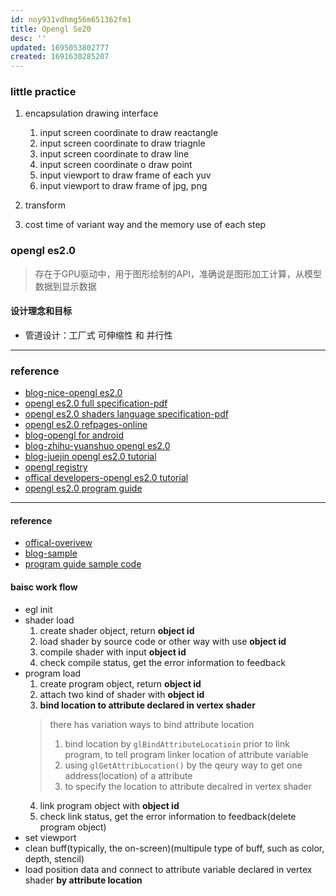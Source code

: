 ```yaml
---
id: noy931vdhmg56m651362fm1
title: Opengl Se20
desc: ''
updated: 1695053802777
created: 1691630285207
---
```

### little practice
1. encapsulation drawing interface
   1. input screen coordinate to draw reactangle
   2. input screen coordinate to draw triagnle
   3. input screen coordinate to draw line
   4. input screen coordinate o draw point
   5. input viewport to draw frame of each yuv 
   6. input viewport to draw frame of jpg, png
2. transform

4. cost time of variant way and the memory use of each step 

### opengl es2.0
> 存在于GPU驱动中，用于图形绘制的API，准确说是图形加工计算，从模型数据到显示数据
#### 设计理念和目标
- 管道设计：工厂式 可伸缩性 和 并行性
------------------

### reference
- [blog-nice-opengl es2.0](http://geekfaner.com/shineengine/blog2_OpenGLESv2_1.html)
- [opengl es2.0 full specification-pdf](https://registry.khronos.org/OpenGL/specs/es/2.0/es_full_spec_2.0.pdf)
- [opengl es2.0 shaders language specification-pdf](https://registry.khronos.org/OpenGL/specs/es/2.0/GLSL_ES_Specification_1.00.pdf)
- [opengl es2.0 refpages-online](https://registry.khronos.org/OpenGL-Refpages/es2.0/)
- [blog-opengl for android](http://lanixzcj.github.io/opengl-es2.0-for-android/)
- [blog-zhihu-yuanshuo opengl es2.0](https://zhuanlan.zhihu.com/p/560012304)
- [blog-juejin opengl es2.0 tutorial](https://juejin.cn/post/7206882855200145465)
- [opengl registry](https://registry.khronos.org/OpenGL/index_es.php)
- [offical developers-opengl es2.0 tutorial](https://tool.oschina.net/uploads/apidocs/android/resources/tutorials/opengl/opengl-es20.html)
- [opengl es2.0 program guide](https://www.opengles-book.com/es2/errata.html)



-------
#### reference
- [offical-overivew](https://www.khronos.org/egl)
- [blog-sample](https://github.com/SaschaWillems/openglcpp/tree/master)
- [program guide sample code](https://github.com/danginsburg/opengles-book-samples/tree/master)

#### baisc work flow
- egl init
- shader load
  1. create shader object, return **object id**
  2. load shader by source code or other way with use **object id**
  3. compile shader with input **object id**
  4. check compile status, get the error information to feedback
- program load
  1. create program object, return **object id**
  2. attach two kind of shader with **object id**
  3. **bind location to attribute declared in vertex shader**
    > there has variation ways to bind attribute location 
    > 1. bind location by `glBindAttributeLocatioin` prior to link program, to tell program linker location of attribute variable
    > 2. using `glGetAttribLocation()` by the qeury way to get one address(location) of a attribute
    > 3. to specify the location to attribute decalred in vertex shader
  4. link program object with **object id**
  5. check link status, get the error information to feedback(delete program object)
- set viewport
- clean buff(typically, the on-screen)(multipule type of buff, such as color, depth, stencil)
- load position data and connect to attribute variable declared in vertex shader **by attribute location**


